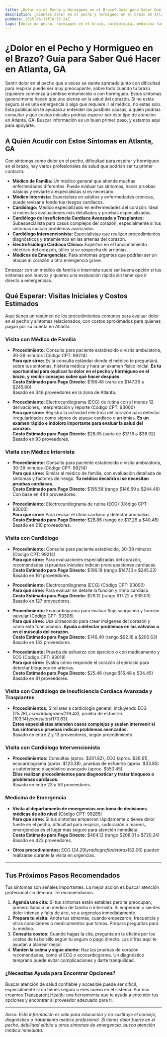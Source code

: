 ```yaml
---
title: ¿Dolor en el Pecho y Hormigueo en el Brazo? Guía para Saber Qué Hacer en Atlanta, GA  
description: ¿Sientes dolor en el pecho y hormigueo en el brazo en Atlanta? Aprende a quién acudir, qué pruebas esperar y los costos estimados para que tomes decisiones con confianza.  
pubDate: 2025-06-11T16:12:24Z  
tags: [dolor de pecho, hormigueo en el brazo, cardiología, medicina familiar, Atlanta, costos de salud, ECG]  
---
```


# ¿Dolor en el Pecho y Hormigueo en el Brazo? Guía para Saber Qué Hacer en Atlanta, GA

Sentir dolor en el pecho que a veces se siente apretado junto con dificultad para respirar puede ser muy preocupante, sobre todo cuando tu brazo izquierdo comienza a sentirse entumecido o con hormigueo. Estos síntomas generalmente hacen que uno piense en la salud del corazón. Si no estás seguro si es una emergencia o algo que requiere ir al médico, no estás solo. Esta publicación te ayudará a entender las posibles causas, a quién podrías consultar y qué costos iniciales podrías esperar por este tipo de atención en Atlanta, GA. Buscar información es un buen primer paso, y estamos aquí para apoyarte.

## A Quién Acudir con Estos Síntomas en Atlanta, GA

Con síntomas como dolor en el pecho, dificultad para respirar y hormigueo en el brazo, hay varios profesionales de salud que podrían ser tu primer contacto:

- **Médico de Familia:** Un médico general que atiende muchas enfermedades diferentes. Puede evaluar tus síntomas, hacer pruebas básicas y enviarte a especialistas si es necesario.  
- **Médico Internista:** Especialista en adultos y enfermedades crónicas, puede revisar a fondo tus riesgos cardíacos.  
- **Cardiólogo:** Médico especializado en enfermedades del corazón. Ideal si necesitas evaluaciones más detalladas y pruebas especializadas.  
- **Cardiólogo de Insuficiencia Cardíaca Avanzada y Trasplantes:** Subespecialista para casos complejos del corazón, especialmente si tus síntomas indican problemas avanzados.  
- **Cardiólogo Intervencionista:** Especialistas que realizan procedimientos diagnósticos y tratamientos en las arterias del corazón.  
- **Electrofisiólogo Cardíaco Clínico:** Expertos en el funcionamiento eléctrico del corazón, útiles si se sospecha de arritmias.  
- **Médicos de Emergencias:** Para síntomas urgentes que podrían ser un ataque al corazón u otra emergencia grave.

Empezar con un médico de familia o internista suele ser buena opción si tus síntomas son nuevos y quieres una evaluación rápida sin tener que ir directo a emergencias.

## Qué Esperar: Visitas Iniciales y Costos Estimados

Aquí tienes un resumen de los procedimientos comunes para evaluar dolor en el pecho y síntomas relacionados, con costos aproximados para quienes pagan por su cuenta en Atlanta.

### Visita con Médico de Familia

- **Procedimiento:** Consulta para paciente establecido o visita ambulatoria, 30-39 minutos (Código CPT: 99214)  
  **Para qué sirve:** Es la consulta estándar donde el médico te preguntará sobre tus síntomas, historia médica y hará un examen físico inicial. **Es tu oportunidad para explicar tu dolor en el pecho y hormigueo en el brazo, y recibir consejos sobre qué hacer después.**  
  **Costo Estimado para Pago Directo:** $196.48 (varía de $147.36 a $245.60)  
  Basado en 348 proveedores en la zona de Atlanta.

- **Procedimiento:** Electrocardiograma (ECG) de rutina con al menos 12 derivaciones, interpretación y reporte (Código CPT: 93000)  
  **Para qué sirve:** Registra la actividad eléctrica del corazón para detectar irregularidades como signos de ataque cardíaco o arritmias. **Es un examen rápido e indoloro importante para evaluar la salud del corazón.**  
  **Costo Estimado para Pago Directo:** $28.05 (varía de $17.18 a $38.92)  
  Basado en 93 proveedores.

### Visita con Médico Internista

- **Procedimiento:** Consulta para paciente establecido o visita ambulatoria, 30-39 minutos (Código CPT: 99214)  
  **Para qué sirve:** Similar al médico de familia, con evaluación detallada de síntomas y factores de riesgo. **Tu médico decidirá si se necesitan pruebas cardíacas.**  
  **Costo Estimado para Pago Directo:** $195.58 (rango $146.69 a $244.48)  
  Con base en 444 proveedores.

- **Procedimiento:** Electrocardiograma de rutina (ECG) (Código CPT: 93000)  
  **Para qué sirve:** Para revisar el ritmo cardíaco y detectar anomalías.  
  **Costo Estimado para Pago Directo:** $28.86 (rango de $17.26 a $40.46)  
  Basado en 210 proveedores.

### Visita con Cardiólogo

- **Procedimiento:** Consulta para paciente establecido, 30-39 minutos (Código CPT: 99214)  
  **Para qué sirve:** Para evaluaciones especializadas del corazón, recomendadas si pruebas iniciales indican preocupaciones cardíacas.  
  **Costo Estimado para Pago Directo:** $196.18 (rango $147.13 a $245.22)  
  Basado en 161 proveedores.

- **Procedimiento:** Electrocardiograma (ECG) (Código CPT: 93000)  
  **Para qué sirve:** Para evaluar en detalle la función y ritmo cardíaco.  
  **Costo Estimado para Pago Directo:** $28.12 (rango $17.22 a $39.03)  
  Basado en 127 proveedores.

- **Procedimiento:** Ecocardiograma para evaluar flujo sanguíneo y función valvular (Código CPT: 93306)  
  **Para qué sirve:** Usa ultrasonido para crear imágenes del corazón y cómo está funcionando. **Ayuda a detectar problemas en las válvulas o en el músculo del corazón.**  
  **Costo Estimado para Pago Directo:** $146.40 (rango $92.16 a $200.63)  
  Basado en 132 proveedores.

- **Procedimiento:** Prueba de esfuerzo con ejercicio o con medicamento y ECG (Código CPT: 93018)  
  **Para qué sirve:** Evalúa cómo responde el corazón al ejercicio para detectar bloqueos en arterias.  
  **Costo Estimado para Pago Directo:** $25.46 (rango $16.48 a $34.45)  
  Basado en 81 proveedores.

### Visita con Cardiólogo de Insuficiencia Cardíaca Avanzada y Trasplantes

- **Procedimientos:** Similares a cardiología general, incluyendo ECG ($25.78), ecocardiograma ($119.43), prueba de esfuerzo ($103.14) y consultas ($170.63).  
  **Estos especialistas atienden casos complejos y suelen intervenir si tus síntomas o pruebas indican problemas avanzados.**  
  Basado en entre 2 y 13 proveedores, según procedimiento.

### Visita con Cardiólogo Intervencionista

- **Procedimientos:** Consultas (aprox. $201.82), ECG (aprox. $26.61), ecocardiograma (aprox. $123.38), pruebas de esfuerzo (aprox. $33.85) y cateterismo diagnóstico avanzado (aprox. $550.45).  
  **Ellos realizan procedimientos para diagnosticar y tratar bloqueos o problemas cardíacos.**  
  Basado en entre 23 y 53 proveedores.

### Medicina de Emergencia

- **Visita al departamento de emergencias con toma de decisiones médicas de alto nivel** (Código CPT: 99285)  
  **Para qué sirve:** Si tus síntomas empeoran rápidamente o tienes dolor fuerte en el pecho, dificultad para respirar, sudoración o mareos, emergencias es el lugar más seguro para atención inmediata.  
  **Costo Estimado para Pago Directo:** $464.12 (rango $208.01 a $720.24)  
  Basado en 423 proveedores.

- **Otros procedimientos:** ECG ($24.29) y radiografía de tórax ($52.06) pueden realizarse durante la visita en urgencias.

---

## Tus Próximos Pasos Recomendados

Tus síntomas son señales importantes. La mejor acción es buscar atención profesional sin demora. Te recomendamos:

1. **Agenda una cita:** Si tus síntomas están estables pero te preocupan, primero llama a un médico de familia o internista. Si empeoran o sientes dolor intenso y falta de aire, ve a urgencias inmediatamente.  
2. **Prepara tu visita:** Anota tus síntomas, cuándo empezaron, frecuencia y otras condiciones o medicamentos que tomas. Prepara preguntas para tu médico.  
3. **Consulta costos:** Cuando hagas la cita, pregunta en la oficina por los costos de tu bolsillo según tu seguro o pago directo. Las cifras aquí te ayudan a planear mejor.  
4. **Mantén la calma y sigue atento:** Haz las pruebas de corazón recomendadas, como el ECG o ecocardiograma. Un diagnóstico temprano puede evitar complicaciones y darte tranquilidad.

### ¿Necesitas Ayuda para Encontrar Opciones?

Buscar atención de salud confiable y accesible puede ser difícil, especialmente si no tienes seguro o eres nuevo en el sistema. Por eso creamos [Transparent Health](https://transparenthealth.ai): una herramienta que te ayuda a entender tus opciones y encontrar al proveedor adecuado para ti.

---

*Aviso: Esta información es sólo para educación y no sustituye el consejo, diagnóstico o tratamiento médico profesional. Si tienes dolor fuerte en el pecho, debilidad súbita u otros síntomas de emergencia, busca atención médica inmediata.*